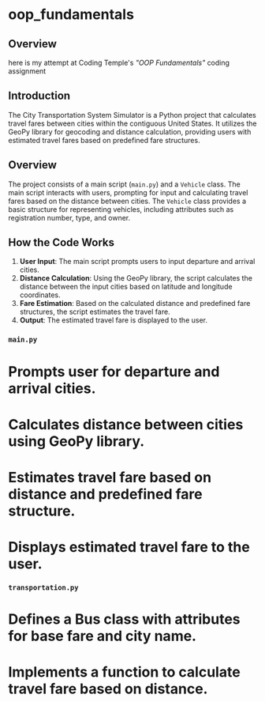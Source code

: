 # oop_fundamentals

## **Overview**
here is my attempt at Coding Temple's *"OOP Fundamentals"* coding assignment


## Introduction

The City Transportation System Simulator is a Python project that calculates travel fares between cities within the contiguous United States. It utilizes the GeoPy library for geocoding and distance calculation, providing users with estimated travel fares based on predefined fare structures.

## Overview

The project consists of a main script (`main.py`) and a `Vehicle` class. The main script interacts with users, prompting for input and calculating travel fares based on the distance between cities. The `Vehicle` class provides a basic structure for representing vehicles, including attributes such as registration number, type, and owner.

## How the Code Works

1. **User Input**: The main script prompts users to input departure and arrival cities.
2. **Distance Calculation**: Using the GeoPy library, the script calculates the distance between the input cities based on latitude and longitude coordinates.
3. **Fare Estimation**: Based on the calculated distance and predefined fare structures, the script estimates the travel fare.
4. **Output**: The estimated travel fare is displayed to the user.


### `main.py`


# Prompts user for departure and arrival cities.
# Calculates distance between cities using GeoPy library.
# Estimates travel fare based on distance and predefined fare structure.
# Displays estimated travel fare to the user.


### `transportation.py`

# Defines a Bus class with attributes for base fare and city name.
# Implements a function to calculate travel fare based on distance.
